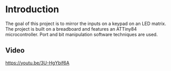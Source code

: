 # Introduction

The goal of this project is to mirror the inputs on a keypad on an LED matrix. The project is built on a breadboard and features an ATTiny84 microcontroller.
Port and bit manipulation software techniques are used.

## Video

https://youtu.be/3U-HgYbif6A
